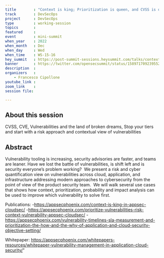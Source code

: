 ```yaml
---
title        : "Context is king; Prioritization is queen, and CVSS is dead"
track        : DevSecOps
project      : DevSecOps
type         : working-session
topics       : 
featured     :
event        : mini-summit
when_year    : 2022
when_month   : Dec
when_day     : Wed
when_time    : WS-15-16
hey_summit   : https://post-summit-sessions.heysummit.com/talks/context-is-king-prioritization-is-queen-and-cvss-is-dead/
banner       : https://twitter.com/opensecsummit/status/1589717092395520000/photo/1
description  :
organizers   :
    - Francesco Cipollone
youtube_link : 
zoom_link    : 
session file: 

---
```



## About this session
CVSS, CVE, Vulnerabilities and the land of broken dreams, Stop your tiers and start with a risk approach and contextual view of vulnerabilities

## Abstract 
Vulnerability tooling is increasing, security advisories are faster, and teams are leaner. Have we lost the battle of vulnerabilities, is shift left and is security everyone’s problem working? 
We present a risk and cyber quantification view on vulnerabilities across cloud, application, and infrastructure addressing modern approaches to cybersecurity from the point of view of the product security team. 
We will walk several use cases that shows how context, prioritization, probability and impact analysis can be used to improve which vulnerability to solve first. 

Publications:
-https://appsecphoenix.com/context-is-king-in-appsec-cloudsec/
-https://appsecphoenix.com/prioritize-vulnerabilities-risk-context-vulnerability-appsec-cloudsec/
-https://appsecphoenix.com/vulnerability-timelines-sla-measurement-and-prioritization-the-how-and-the-why-of-application-and-cloud-security-objective-setting/ 

Whitepaper:
https://appsecphoenix.com/whitepapers-resources/whitepaper-vulnerability-management-in-application-cloud-security/"
